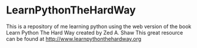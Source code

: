 # LearnPythonTheHardWay
This is a repository of me learning python using the web version of the book Learn Python The Hard Way created by Zed A. Shaw
This great resource can be found at http://www.learnpythonthehardway.org
